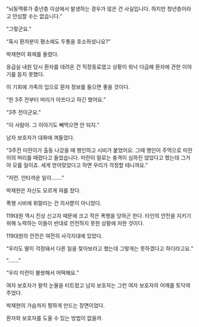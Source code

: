 “뇌동맥류가 중년층 이상에서 발생하는 경우가 많은 건 사실입니다. 하지만 청년층이라고 안심할 수는 없습니다.”

“그렇군요.”

“혹시 환자분이 평소에도 두통을 호소하셨나요?”

박재현이 화제를 돌렸다.

응급실 내원 당시 환자를 데려온 건 직장동료였고 상황이 워낙 다급해 환자에 관한 이야기를 듣지 못했다.

이 기회에 가족의 입으로 환자 정보를 들으면 좋을 것이다.

“한 3주 전부터 머리가 아프다고 하긴 했어요.”

“3주 전이군요.”

“이 사람아. 그 이야기도 빼먹으면 안 되지.”

남자 보호자가 대화에 껴들었다.

“3주전 미란이가 출동 나갔을 때 행인하고 시비가 붙었어요. 그때 행인이 주먹으로 미란이의 머리를 때렸다고 들었습니다. 미란이 말로는 충격이 심하진 않았다고 했는데 그거야 모를 일이죠. 세게 얻어맞았다고 하면 우리가 걱정할 테니까요.”

“저런. 안타까운 일이…….”

박재현은 자신도 모르게 혀를 찼다.

폭행 시비에 휘말리는 건 의사뿐이 아니었다.

119대원 역시 진상 신고자 때문에 크고 작은 폭행을 당하곤 한다. 타인의 안전을 지키기 위해 노력하는 이들이 반대로 안전하지 못한 상황에 처한 것이다.

119대원의 안전은 여전히 사각지대에 있었다.

“우리도 딸이 걱정돼서 다른 일을 찾아보라고 했는데 그렇게는 못하겠다고 하더라고요.”

“…….”

“우리 미란이 불쌍해서 어떡해요.”

여자 보호자가 왈칵 눈물을 터트렸고 남자 보호자는 그런 여자 보호자의 어깨를 토닥여 주었다.

박재현의 가슴까지 찡하게 만드는 장면이었다.

환자와 보호자를 도울 수 있는 방법이 없을까.